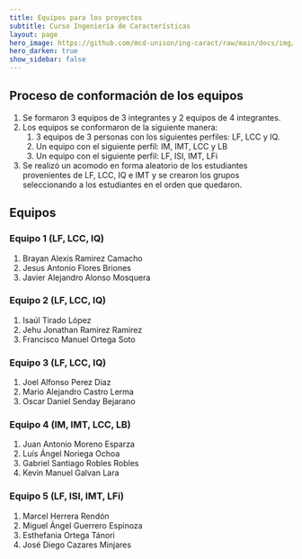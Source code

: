 ```yaml
---
title: Equipos para los proyectos
subtitle: Curso Ingeniería de Características
layout: page
hero_image: https://github.com/mcd-unison/ing-caract/raw/main/docs/img/API-banner.jpg
hero_darken: true
show_sidebar: false
---
```


## Proceso de conformación de los equipos

1. Se formaron 3 equipos de 3 integrantes y 2 equipos de 4 integrantes.
2. Los equipos se conformaron de la siguiente manera:
    1. 3 equipos de 3 personas con los siguientes perfiles: LF, LCC y IQ.
    2. Un equipo con el siguiente perfil: IM, IMT, LCC y LB
    3. Un equipo con el siguiente perfil: LF, ISI, IMT, LFi
 3. Se realizó un acomodo en forma aleatorio de los estudiantes provenientes de LF, LCC, IQ e IMT y se crearon los grupos seleccionando a los estudiantes en el orden que quedaron.

## Equipos

### Equipo 1 (LF, LCC, IQ)
1. Brayan Alexis Ramirez Camacho
2. Jesus Antonio Flores Briones
3. Javier Alejandro Alonso Mosquera

### Equipo 2 (LF, LCC, IQ)
1. Isaúl Tirado López
2. Jehu Jonathan Ramirez Ramirez
3. Francisco Manuel Ortega Soto

### Equipo 3 (LF, LCC, IQ)
1. Joel Alfonso Perez Diaz
2. Mario Alejandro Castro Lerma
3. Oscar Daniel Senday Bejarano

### Equipo 4 (IM, IMT, LCC, LB)
1. Juan Antonio Moreno Esparza
2. Luís Ángel Noriega Ochoa
3. Gabriel Santiago Robles Robles
4. Kevin Manuel Galvan Lara

### Equipo 5 (LF, ISI, IMT, LFi)
1. Marcel Herrera Rendón
2. Miguel Ángel Guerrero Espinoza
3. Esthefania Ortega Tánori
4. José Diego Cazares Minjares